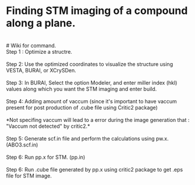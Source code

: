 # Finding STM imaging of a compound along a plane.
<br>
# Wiki for command.
<br>
Step 1 : Optimize a structre.
<br>
<br>
Step 2: Use the optimized coordinates to visualize the structure using VESTA, BURAI, or XCrySDen.
<br>
<br>
Step 3: In BURAI, Select the option Modeler, and enter miller index (hkl) values along which you want the STM imaging and enter build. 
<br>
<br>
Step 4: Adding amount of vaccum (since it's important to have vaccum present for post production of .cube file using Critic2 package)
<br>
<br>
*Not specifing vaccum will lead to a error during the image generation that : "Vaccum not detected" by critic2.*
<br><br>
Step 5: Generate scf.in file and perform the calculations using pw.x. (ABO3.scf.in)
<br><br>
Step 6: Run pp.x for STM. (pp.in)
<br><br>
Step 6: Run .cube file generated by pp.x using critic2 package to get .eps file for STM image.





